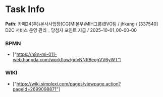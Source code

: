 # Task Info

**Path:** 카페24(주)\본사사업장\[CG]MI본부\MIH그룹\BVO팀 / jhkang / [337540] D2C 서비스 운영 관리 _ 당첨자 포인트 지급 / 2025-10-01_00-00-00

### BPMN
- ["https://n8n-mi-011-web.hanpda.com/workflow/gdvNNR8eogVV6yWT"]

### WIKI
- ["https://wiki.simplexi.com/pages/viewpage.action?pageId=2699098871"]

